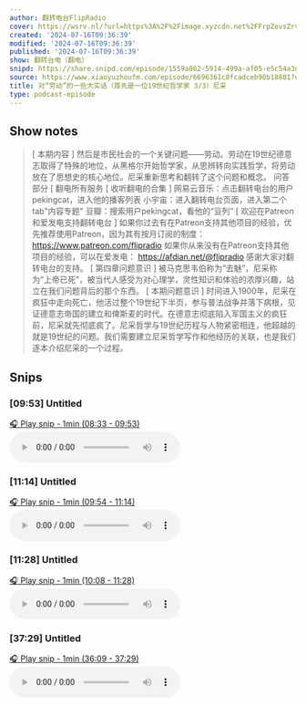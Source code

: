 ```yaml
---
author: 翻转电台FlipRadio
cover: https://wsrv.nl/?url=https%3A%2F%2Fimage.xyzcdn.net%2FFrpZovsZrvxDtV46Q3bdd9Ny5o6B&w=200&h=200
created: '2024-07-16T09:36:39'
modified: '2024-07-16T09:36:39'
published: '2024-07-16T09:36:39'
show: 翻转台电（翻电）
snipd: https://share.snipd.com/episode/1559a862-5914-499a-af05-e5c54a3d4914
source: https://www.xiaoyuzhoufm.com/episode/6696361c8fcadceb90b18881?utm_source=rss
title: 对“劳动”的一些大实话（首先是一位19世纪哲学家 3/3）尼采
type: podcast-episode
---
```



## Show notes
> [ 本期内容 ]
> 然后是市民社会的一个关键问题——劳动。劳动在19世纪德意志取得了特殊的地位，从黑格尔开始哲学家，从思辨转向实践哲学，将劳动放在了思想史的核心地位。尼采重新思考和翻转了这个问题和概念。
> 问答部分
> [ 翻电所有服务 
> [ 收听翻电的合集 ]
> 网易云音乐：点击翻转电台的用户pekingcat，进入他的播客列表
> 小宇宙：进入翻转电台页面，进入第二个tab"内容专题"
> 豆瓣：搜索用户pekingcat，看他的“豆列”
> [ 欢迎在Patreon和爱发电支持翻转电台 ]
> 如果你过去有在Patreon支持其他项目的经验，优先推荐使用Patreon，因为其有按月订阅的制度：
> https://www.patreon.com/flipradio
> 如果你从来没有在Patreon支持其他项目的经验，可以在爱发电：
> https://afdian.net/@flipradio
> 感谢大家对翻转电台的支持。
> [ 第四章问题意识 ]
> 被马克思韦伯称为“去魅”，尼采称为“上帝已死”，被当代人感受为对心理学，灵性知识和体验的浓厚兴趣，站立在我们问题背后的那个东西。
> [ 本期问题意识 ]
> 时间进入1900年，尼采在疯狂中走向死亡，他活过整个19世纪下半页，参与普法战争并落下病根，见证德意志帝国的建立和俾斯麦的时代。在德意志彻底陷入军国主义的疯狂前，尼采就先彻底疯了。尼采哲学与19世纪历程与人物紧密相连，他超越的就是19世纪的问题。我们需要建立尼采哲学写作和他经历的关联，也是我们逐本介绍尼采的一个过程。

## Snips
### [09:53] Untitled
[🎧 Play snip - 1min️ (08:33 - 09:53)](https://share.snipd.com/snip/3066b954-b7a5-4047-921d-d21b70630547)
<audio controls> <source src="https://dts-api.xiaoyuzhoufm.com/track/5e4ff468418a84a046973375/6696361c8fcadceb90b18881/media.xyzcdn.net/lmMuWGmzx5GBFZn0d8tovTD9tKQG.m4a#t=08:33,09:53"> </audio>
### [11:14] Untitled
[🎧 Play snip - 1min️ (09:54 - 11:14)](https://share.snipd.com/snip/3bc7fb7a-e9bd-432f-af5d-59e83706554e)
<audio controls> <source src="https://dts-api.xiaoyuzhoufm.com/track/5e4ff468418a84a046973375/6696361c8fcadceb90b18881/media.xyzcdn.net/lmMuWGmzx5GBFZn0d8tovTD9tKQG.m4a#t=09:54,11:14"> </audio>
### [11:28] Untitled
[🎧 Play snip - 1min️ (10:08 - 11:28)](https://share.snipd.com/snip/8e29cef6-77ab-431b-a516-60c3bf84d2bb)
<audio controls> <source src="https://dts-api.xiaoyuzhoufm.com/track/5e4ff468418a84a046973375/6696361c8fcadceb90b18881/media.xyzcdn.net/lmMuWGmzx5GBFZn0d8tovTD9tKQG.m4a#t=10:08,11:28"> </audio>
### [37:29] Untitled
[🎧 Play snip - 1min️ (36:09 - 37:29)](https://share.snipd.com/snip/470a8c71-a1cc-4403-b6a6-baea73d014cd)
<audio controls> <source src="https://dts-api.xiaoyuzhoufm.com/track/5e4ff468418a84a046973375/6696361c8fcadceb90b18881/media.xyzcdn.net/lmMuWGmzx5GBFZn0d8tovTD9tKQG.m4a#t=36:09,37:29"> </audio>
